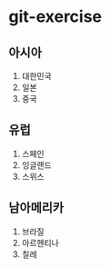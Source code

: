 # git-exercise

## 아시아
1. 대한민국
2. 일본
3. 중국

## 유럽
1. 스페인
2. 잉글랜드
3. 스위스

## 남아메리카
1. 브라질
2. 아르헨티나
3. 칠레
